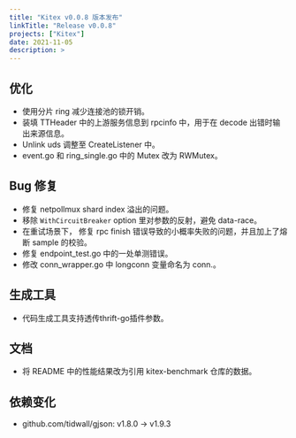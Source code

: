 ```yaml
---
title: "Kitex v0.0.8 版本发布"
linkTitle: "Release v0.0.8"
projects: ["Kitex"]
date: 2021-11-05
description: >
---
```


## 优化  

- 使用分片 ring 减少连接池的锁开销。
- 装填 TTHeader 中的上游服务信息到 rpcinfo 中，用于在 decode 出错时输出来源信息。
- Unlink uds 调整至 CreateListener 中。
- event.go 和 ring_single.go 中的 Mutex 改为 RWMutex。  

## Bug 修复  

- 修复 netpollmux shard index 溢出的问题。
- 移除 `WithCircuitBreaker` option 里对参数的反射，避免 data-race。
- 在重试场景下， 修复 rpc finish 错误导致的小概率失败的问题，并且加上了熔断 sample 的校验。
- 修复 endpoint_test.go 中的一处单测错误。
- 修改 conn_wrapper.go 中 longconn 变量命名为 conn.。  

## 生成工具  

- 代码生成工具支持透传thrift-go插件参数。  

## 文档  

- 将 README 中的性能结果改为引用 kitex-benchmark 仓库的数据。

## 依赖变化  

- github.com/tidwall/gjson: v1.8.0 -> v1.9.3
